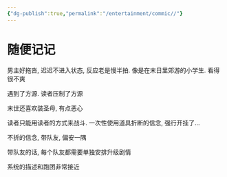 ```yaml
---
{"dg-publish":true,"permalink":"/entertainment/commic//"}
---
```



# 随便记记

男主好拖沓, 迟迟不进入状态, 反应老是慢半拍. 像是在末日里郊游的小学生. 看得很不爽

遇到了方源. 读者压制了方源

末世还喜欢装圣母, 有点恶心

读者只能用读者的方式来战斗. 一次性使用道具折断的信念, 强行开挂了...

不折的信念, 带队友, 偏安一隅

带队友的话, 每个队友都需要单独安排升级剧情

系统的描述和跑团非常接近
